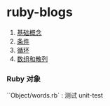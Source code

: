 # ruby-blogs

1. [基础概念](https://github.com/yym-yumeng123/ruby-blogs/blob/master/xdml_ruby/basic.md)
2. [条件](https://github.com/yym-yumeng123/ruby-blogs/blob/master/xdml_ruby/if_else.md)
3. [循环](https://github.com/yym-yumeng123/ruby-blogs/blob/master/xdml_ruby/loop.md)
4. [数组和散列](https://github.com/yym-yumeng123/ruby-blogs/blob/master/xdml_ruby/数组和散列.md)

### Ruby 对象

``Object/words.rb` : 测试 unit-test